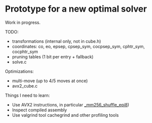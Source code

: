 # Prototype for a new optimal solver

Work in progress.

TODO:

* transformations (internal only, not in cube.h)
* coordinates: co, eo, epsep, cpsep_sym, cocpsep_sym, cphtr_sym, cocphtr_sym
* pruning tables (1 bit per entry + fallback)
* solve.c

Optimizations:

* multi-move (up to 4/5 moves at once)
* avx2_cube.c

Things I need to learn:

* Use AVX2 instructions, in particular
  [_mm256_shuffle_epi8](https://www.intel.com/content/www/us/en/docs/cpp-compiler/developer-guide-reference/2021-10/mm256-shuffle-epi8.html))
* Inspect compiled assembly
* Use valgrind tool cachegrind and other profiling tools
